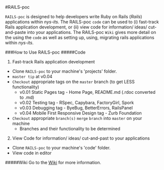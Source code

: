 #RAILS-poc

`RAILS-poc` is designed to help developers write Ruby on Rails (_Rails_) applications within _nys-its_. The RAILS-poc `code` can be used to (i) fast-track Rails application development, or (ii) view code for information/ ideas/ cut-and-paste into your applications. The RAILS-poc `Wiki` gives more detail on the using the `code` as well as setting up, using, migrating rails applications within _nys-its_.

###How to Use RAILS-poc
#####Code
1. Fast-track Rails application development
  * Clone `RAILS-poc` to your machine's 'projects' folder. 
  * `master tip` at v0.04
  * `Checkout` appropriate tags on the `master` branch (to get LESS functionality)
    * v0.01 Static Pages tag - Home Page, README.md (.rdoc converted to .md)
    * v0.02 Testing tag - RSpec, Capybara, FactoryGirl, Spork
    * v0.03 Debugging tag - ByeBug, BetterErrors, RailsPanel
    * v0.04 Mobile First Responsive Design tag - Zurb Foundation
  * `Checkout` appropriate `branch(s)`  `merge` `branch` into `master` on your machine
    * Branches and their functionality to be determined
2. View Code for information/ ideas/ cut-and-past to your applications
  * Clone `RAILS-poc` to your machine's 'code' folder.
  * View code in editor

#####Wiki
Go to the [Wiki](https://github.com/nys-its/rails-poc/wiki) for more information.